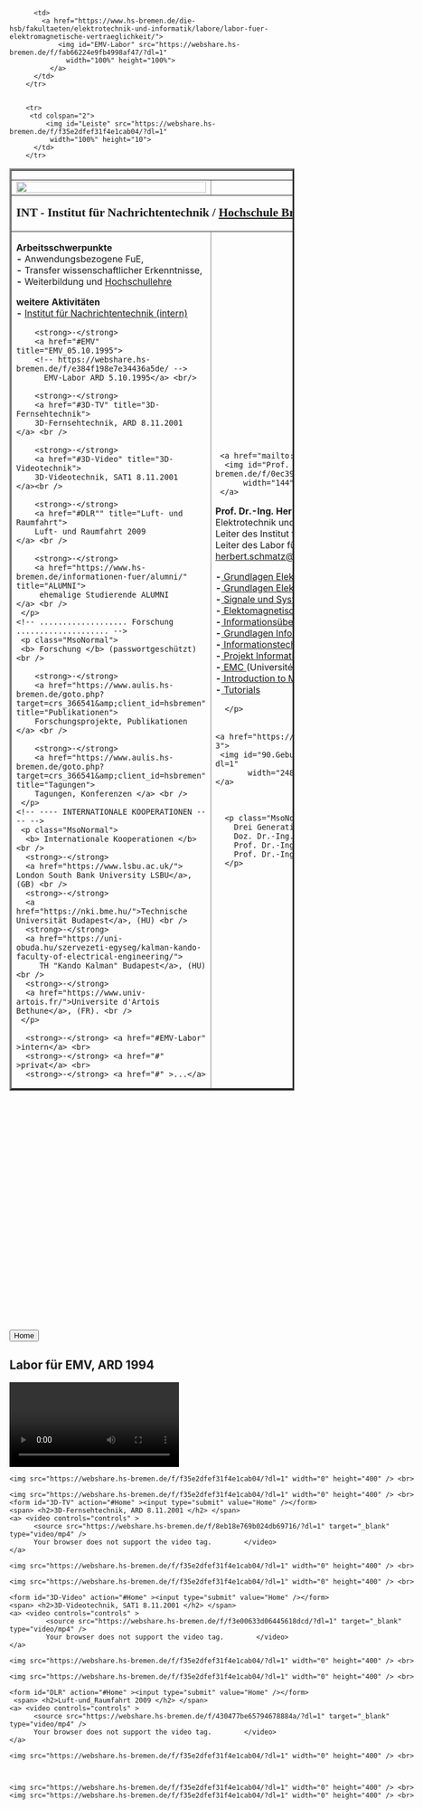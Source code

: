 <html lang="de-DE">
  <head>
   <meta charset="utf-8">
   <meta name="description" content="">
   <meta name="keywords" content="HTML, Metatags">
   <meta name="H.S." content="gp">
  </head>

<body>

<!--  Kopf -->
 <table border="3">
       <tr>
         <td id="Anfang" colspan="2">
             <img id="Leiste" src="https://webshare.hs-bremen.de/f/f35e2dfef31f4e1cab04/?dl=1"
              width="100%" height="10">
          </td>
        </tr>
        <tr>
          <td>
                <a href="https://www.hs-bremen.de/person/schmatz/">
                <img id="INT-Logo" src="https://webshare.hs-bremen.de/f/68a43f882844470e8f31/?dl=1"
                  width="100%" height="100%">
              </a>
          </td>

          <td>
            <a href="https://www.hs-bremen.de/die-hsb/fakultaeten/elektrotechnik-und-informatik/labore/labor-fuer-elektromagnetische-vertraeglichkeit/">
                <img id="EMV-Labor" src="https://webshare.hs-bremen.de/f/fab66224e9fb4998af47/?dl=1"
                  width="100%" height="100%">
              </a>
          </td>
        </tr>


        <tr>
         <td colspan="2">
             <img id="Leiste" src="https://webshare.hs-bremen.de/f/f35e2dfef31f4e1cab04/?dl=1"
              width="100%" height="10">
          </td>
        </tr>

<tr>
 <td colspan="2">
        <p>
            <b>
              <span style="font-size:16.0pt;font-family:&quot;Times New Roman&quot;,serif">
            INT - Institut für Nachrichtentechnik /
            <a  style="font-size:16.0pt;font-family:&quot;Times New Roman&quot;,serif"
                href="https://www.hs-bremen.de" >  Hochschule Bremen
            </a>
       </span>
             </b>
        </p>
  </td>
</tr>

<!-- ------------- ARBEITSSCHWERPUNKTE ---------------- -->
   <tr>
    <td colspan=1>
      <p class="MsoNormal">
      <b>Arbeitsschwerpunkte </b> <br />
      <strong>-</strong> Anwendungsbezogene FuE, <br />
      <strong>-</strong> Transfer wissenschaftlicher Erkenntnisse, <br />
      <strong>-</strong> Weiterbildung und
      <a href="https://www.hs-bremen.de/assets/hsb/de/Dokumente/Fakult%C3%A4ten/Fakult%C3%A4t_4/Elektrotechnik/Modulhandbuch/Modulhandbuch_ET_ISTAP_2016.pdf" title="Hochschulehre">
        Hochschullehre         </a> <br />
      </p>
    <!-- ------------- weitere Aktivitäten ----------- -->
     <p class="MsoNormal">
     <b>weitere Aktivitäten</b>    <br />
        <strong>-</strong>
        <a href="https://www.hs-bremen.de/die-hsb/fakultaeten/elektrotechnik-und-informatik/forschung-und-transfer/institut-fuer-nachrichtentechnik/">
        Institut für Nachrichtentechnik (intern)  </a> <br />

        <strong>-</strong>
        <a href="#EMV" title="EMV_05.10.1995">
        <!-- https://webshare.hs-bremen.de/f/e384f198e7e34436a5de/ -->
          EMV-Labor ARD 5.10.1995</a> <br/>

        <strong>-</strong>
        <a href="#3D-TV" title="3D-Fernsehtechnik">
        3D-Fernsehtechnik, ARD 8.11.2001 </a> <br />

        <strong>-</strong>
        <a href="#3D-Video" title="3D-Videotechnik">
        3D-Videotechnik, SAT1 8.11.2001  </a><br />

        <strong>-</strong>
        <a href="#DLR"" title="Luft- und Raumfahrt">
        Luft- und Raumfahrt 2009         </a> <br />

        <strong>-</strong>
        <a href="https://www.hs-bremen.de/informationen-fuer/alumni/" title="ALUMNI">
         ehemalige Studierende ALUMNI        </a> <br />
     </p>
    <!-- ................... Forschung .................... -->
     <p class="MsoNormal">
     <b> Forschung </b> (passwortgeschützt)<br />

        <strong>-</strong>
        <a href="https://www.aulis.hs-bremen.de/goto.php?target=crs_366541&amp;client_id=hsbremen" title="Publikationen">
        Forschungsprojekte, Publikationen  </a> <br />

        <strong>-</strong>
        <a href="https://www.aulis.hs-bremen.de/goto.php?target=crs_366541&amp;client_id=hsbremen" title="Tagungen">
        Tagungen, Konferenzen </a> <br />
     </p>
    <!-- ---- INTERNATIONALE KOOPERATIONEN ---- -->
     <p class="MsoNormal">
      <b> Internationale Kooperationen </b> <br />
      <strong>-</strong>
      <a href="https://www.lsbu.ac.uk/"> London South Bank University LSBU</a>, (GB) <br />
      <strong>-</strong>
      <a href="https://nki.bme.hu/">Technische Universität Budapest</a>, (HU) <br />
      <strong>-</strong>
      <a href="https://uni-obuda.hu/szervezeti-egyseg/kalman-kando-faculty-of-electrical-engineering/">
         TH "Kando Kalman" Budapest</a>, (HU) <br />
      <strong>-</strong>
      <a href="https://www.univ-artois.fr/">Universite d'Artois Bethune</a>, (FR). <br />
     </p>

      <strong>-</strong> <a href="#EMV-Labor" >intern</a> <br>
      <strong>-</strong> <a href="#" >privat</a> <br>
      <strong>-</strong> <a href="#" >...</a>

</td>

<!-- Main -->

<td>

     <a href="mailto:herbert.schmatz@hs-bremen.de">
      <img id="Prof. Dr. Schmatz" src="https://webshare.hs-bremen.de/f/0ec3960e76d544dd9b80/?dl=1"
          width="144" height="200"border="0">
     </a>




  <a>
     <p class="MsoNormal">
        <strong>Prof. Dr.-Ing. Herbert Schmatz   <br /> </strong>
        Elektrotechnik und Informationstechnik </br>
        Leiter des Institut für Nachrichtentechnik <br />
        Leiter des Labor für Elektromagngetische Verträglichkeit <br />
        <a href="mailto:herbert.schmatz@hs-bremen.de" title="E-Mail senden">
         herbert.schmatz@hs-bremen.de </a>
      </p>
  </a>



  <a>
     <p class="MsoNormal">
            <strong>-</strong><a href="https://aulis.hs-bremen.de/ilias.php?baseClass=ilrepositorygui&amp;
                     cmd=view&amp;ref_id=847770">
            Grundlagen Elektrotechnik 1 </a><br />
            <strong>-</strong><a href="https://aulis.hs-bremen.de/ilias.php?baseClass=ilrepositorygui&amp;
                     cmd=view&amp;ref_id=847769">
            Grundlagen Elektrotechnik 2 </a><br />
            <strong>-</strong><a href="https://aulis.hs-bremen.de/ilias.php?baseClass=ilrepositorygui&amp;
                     cmd=view&amp;ref_id=847775">
            Signale und Systeme </a><br />
            <strong>-</strong><a href="https://aulis.hs-bremen.de/ilias.php?baseClass=ilrepositorygui&amp;
                     cmd=view&amp;ref_id=847715">
            Elektomagnetische Wellen </a><br />
            <strong>-</strong><a href="https://aulis.hs-bremen.de/ilias.php?baseClass=ilrepositorygui&amp;
                     cmd=view&amp;ref_id=847720">
            Informationsübertragung </a><br />
            <strong>-</strong><a href="https://aulis.hs-bremen.de/ilias.php?baseClass=ilrepositorygui&amp;
                     cmd=view&amp;ref_id=847777">
            Grundlagen Informationstechnik </a><br />
            <strong>-</strong><a href="https://aulis.hs-bremen.de/ilias.php?baseClass=ilrepositorygui&amp;
                     cmd=view&amp;ref_id=847720">
            Informationstechnische Systeme </a><br />
            <strong>-</strong><a href="https://aulis.hs-bremen.de/ilias.php?baseClass=ilrepositorygui&amp;
                     cmd=view&amp;ref_id=847731">
            Projekt Informationstechnik </a><br />
            <strong>-</strong><a href="https://aulis.hs-bremen.de/ilias.php?baseClass=ilrepositorygui&amp;
                     cmd=view&amp;ref_id=847717">
            EMC </a> (Université d'Artois Béthune / Frankreich) <br />
            <strong>-</strong><a href="https://aulis.hs-bremen.de/ilias.php?baseClass=ilrepositorygui&amp;
                     cmd=view&amp;ref_id=847697">
            Introduction to Modern Telecommunication </a>  (Malaysia)<br />
              <strong>-</strong><a href="https://webshare.hs-bremen.de/f/b00b6fb4c0cd4b1d88c3/?dl=1;
                     style="position:absolute; top: 580px; margin-left:323px;">
            Tutorials </a><br />

      </p>
  </a>



  <a> <img id="Leiste" src="https://webshare.hs-bremen.de/f/f35e2dfef31f4e1cab04/?dl=1"
              width="696" height="1"></a>





    <a href="https://www.buchfreund.de/de/d/p/111164561/elektrische-nachrichtentechnik-1-3">
     <img id="90.Geburtstag" src="https://webshare.hs-bremen.de/f/a202256070c6462699f4/?dl=1"
           width="248" height="173" border="0" />
    </a>



      <p class="MsoNormal">
        Drei Generationen Nachrichtentechnik <br /> (INT 1996) <br />
        Doz. Dr.-Ing. Schröder (Rechts)<br />
        Prof. Dr.-Ing. Rommel (Mitte) <br />
        Prof. Dr.-Ing. Schmatz (Links)
      </p>

</td>
</tr>
</table>
<!-- ................ Videos ................................. -->

<!-- .................EMV-Labor............................... -->
<div style="position:absolute; top: 2000px; margin-left:0px;">
    <img src="https://webshare.hs-bremen.de/f/f35e2dfef31f4e1cab04/?dl=1" width="0" height="400"/> <br>
    <form id="EMV" action="#Home" ><input type="submit" value="Home" /></form>
    <span> <h2>Labor für EMV, ARD 1994 </h2> </span>
    <a> <video controls="controls" >
          <source src="https://webshare.hs-bremen.de/f/e384f198e7e34436a5de/?dl=1" target="_blank" type="video/mp4" />
          Your browser does not support the video tag.        </video>
    </a>

    <img src="https://webshare.hs-bremen.de/f/f35e2dfef31f4e1cab04/?dl=1" width="0" height="400" /> <br>


<!-- .................3D-Fernsehtechnik.............................. -->

    <img src="https://webshare.hs-bremen.de/f/f35e2dfef31f4e1cab04/?dl=1" width="0" height="400" /> <br>
    <form id="3D-TV" action="#Home" ><input type="submit" value="Home" /></form>
    <span> <h2>3D-Fernsehtechnik, ARD 8.11.2001 </h2> </span>
    <a> <video controls="controls" >
          <source src="https://webshare.hs-bremen.de/f/8eb18e769b024db69716/?dl=1" target="_blank" type="video/mp4" />
          Your browser does not support the video tag.        </video>
    </a>

    <img src="https://webshare.hs-bremen.de/f/f35e2dfef31f4e1cab04/?dl=1" width="0" height="400" /> <br>


<!-- ..................3D-Videotechnik............................... -->

    <img src="https://webshare.hs-bremen.de/f/f35e2dfef31f4e1cab04/?dl=1" width="0" height="400" /> <br>

    <form id="3D-Video" action="#Home" ><input type="submit" value="Home" /></form>
    <span> <h2>3D-Videotechnik, SAT1 8.11.2001 </h2> </span>
    <a> <video controls="controls" >
             <source src="https://webshare.hs-bremen.de/f/f3e00633d06445618dcd/?dl=1" target="_blank" type="video/mp4" />
             Your browser does not support the video tag.        </video>
    </a>

    <img src="https://webshare.hs-bremen.de/f/f35e2dfef31f4e1cab04/?dl=1" width="0" height="400" /> <br>


<!-- ...................Luft- und Raumfahrt........................... -->

    <img src="https://webshare.hs-bremen.de/f/f35e2dfef31f4e1cab04/?dl=1" width="0" height="400" /> <br>

    <form id="DLR" action="#Home" ><input type="submit" value="Home" /></form>
     <span> <h2>Luft-und_Raumfahrt 2009 </h2> </span>
    <a> <video controls="controls" >
          <source src="https://webshare.hs-bremen.de/f/430477be65794678884a/?dl=1" target="_blank" type="video/mp4" />
          Your browser does not support the video tag.        </video>
    </a>

    <img src="https://webshare.hs-bremen.de/f/f35e2dfef31f4e1cab04/?dl=1" width="0" height="400" /> <br>



    <img src="https://webshare.hs-bremen.de/f/f35e2dfef31f4e1cab04/?dl=1" width="0" height="400" /> <br>
    <img src="https://webshare.hs-bremen.de/f/f35e2dfef31f4e1cab04/?dl=1" width="0" height="400" /> <br>

</div>


</body>

</html>

